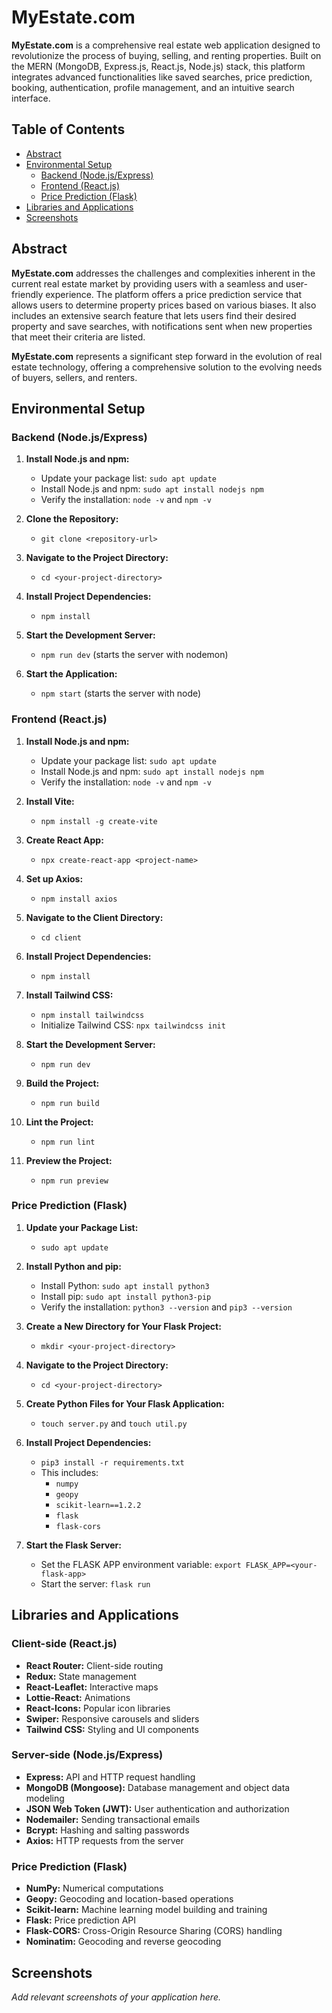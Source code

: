 # MyEstate.com

**MyEstate.com** is a comprehensive real estate web application designed to revolutionize the process of buying, selling, and renting properties. Built on the MERN (MongoDB, Express.js, React.js, Node.js) stack, this platform integrates advanced functionalities like saved searches, price prediction, booking, authentication, profile management, and an intuitive search interface.

## Table of Contents

- [Abstract](#abstract)
- [Environmental Setup](#environmental-setup)
  - [Backend (Node.js/Express)](#backend-nodejsexpress)
  - [Frontend (React.js)](#frontend-reactjs)
  - [Price Prediction (Flask)](#price-prediction-flask)
- [Libraries and Applications](#libraries-and-applications)
- [Screenshots](#screenshots)

## Abstract

**MyEstate.com** addresses the challenges and complexities inherent in the current real estate market by providing users with a seamless and user-friendly experience. The platform offers a price prediction service that allows users to determine property prices based on various biases. It also includes an extensive search feature that lets users find their desired property and save searches, with notifications sent when new properties that meet their criteria are listed.

**MyEstate.com** represents a significant step forward in the evolution of real estate technology, offering a comprehensive solution to the evolving needs of buyers, sellers, and renters.

## Environmental Setup

### Backend (Node.js/Express)

1. **Install Node.js and npm:**
   - Update your package list: `sudo apt update`
   - Install Node.js and npm: `sudo apt install nodejs npm`
   - Verify the installation: `node -v` and `npm -v`

2. **Clone the Repository:**
   - `git clone <repository-url>`

3. **Navigate to the Project Directory:**
   - `cd <your-project-directory>`

4. **Install Project Dependencies:**
   - `npm install`

5. **Start the Development Server:**
   - `npm run dev` (starts the server with nodemon)

6. **Start the Application:**
   - `npm start` (starts the server with node)

### Frontend (React.js)

1. **Install Node.js and npm:**
   - Update your package list: `sudo apt update`
   - Install Node.js and npm: `sudo apt install nodejs npm`
   - Verify the installation: `node -v` and `npm -v`

2. **Install Vite:**
   - `npm install -g create-vite`

3. **Create React App:**
   - `npx create-react-app <project-name>`

4. **Set up Axios:**
   - `npm install axios`

5. **Navigate to the Client Directory:**
   - `cd client`

6. **Install Project Dependencies:**
   - `npm install`

7. **Install Tailwind CSS:**
   - `npm install tailwindcss`
   - Initialize Tailwind CSS: `npx tailwindcss init`

8. **Start the Development Server:**
   - `npm run dev`

9. **Build the Project:**
   - `npm run build`

10. **Lint the Project:**
    - `npm run lint`

11. **Preview the Project:**
    - `npm run preview`

### Price Prediction (Flask)

1. **Update your Package List:**
   - `sudo apt update`

2. **Install Python and pip:**
   - Install Python: `sudo apt install python3`
   - Install pip: `sudo apt install python3-pip`
   - Verify the installation: `python3 --version` and `pip3 --version`

3. **Create a New Directory for Your Flask Project:**
   - `mkdir <your-project-directory>`

4. **Navigate to the Project Directory:**
   - `cd <your-project-directory>`

5. **Create Python Files for Your Flask Application:**
   - `touch server.py` and `touch util.py`

6. **Install Project Dependencies:**
   - `pip3 install -r requirements.txt`
   - This includes:
     - `numpy`
     - `geopy`
     - `scikit-learn==1.2.2`
     - `flask`
     - `flask-cors`

7. **Start the Flask Server:**
   - Set the FLASK APP environment variable: `export FLASK_APP=<your-flask-app>`
   - Start the server: `flask run`

## Libraries and Applications

### Client-side (React.js)
- **React Router:** Client-side routing
- **Redux:** State management
- **React-Leaflet:** Interactive maps
- **Lottie-React:** Animations
- **React-Icons:** Popular icon libraries
- **Swiper:** Responsive carousels and sliders
- **Tailwind CSS:** Styling and UI components

### Server-side (Node.js/Express)
- **Express:** API and HTTP request handling
- **MongoDB (Mongoose):** Database management and object data modeling
- **JSON Web Token (JWT):** User authentication and authorization
- **Nodemailer:** Sending transactional emails
- **Bcrypt:** Hashing and salting passwords
- **Axios:** HTTP requests from the server

### Price Prediction (Flask)
- **NumPy:** Numerical computations
- **Geopy:** Geocoding and location-based operations
- **Scikit-learn:** Machine learning model building and training
- **Flask:** Price prediction API
- **Flask-CORS:** Cross-Origin Resource Sharing (CORS) handling
- **Nominatim:** Geocoding and reverse geocoding

## Screenshots

*Add relevant screenshots of your application here.*
